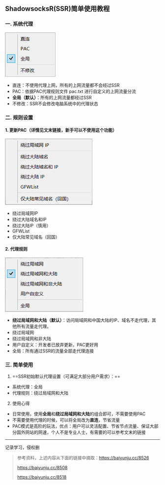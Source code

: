 ## ShadowsocksR(SSR)简单使用教程

### 一. 系统代理
![Alt text](image-3.png)
- 直连：不使用代理上网，所有的上网流量都不会经过SSR
- PAC：依据PAC代理规则文件 pac.txt 进行自定义的上网流量分流
- **全局（默认）**：所有的上网流量都经过SSR
- 不修改：SSR不会修改电脑系统中的代理状态

### 二. 规则设置

#### 1. 更新PAC（详情见文末链接，新手可以不使用这个功能）
![Alt text](image-1.png)
- 绕过局域网IP
- 绕过大陆域名和IP
- 绕过大陆IP（慎用）
- GFWList
- 仅大陆常见域名（回国）

#### 2. 代理规则
![Alt text](image-2.png)
- **绕过局域网和大陆（默认）**：访问局域网和中国大陆的IP、域名不走代理，其他所有流量走代理。
- 绕过局域网
- 绕过局域网和非大陆
- 用户自定义：开发者已放弃更新，PAC更好用
- 全局：所有通过SSR的流量全部走代理连接

### 三. 简单使用
1. ==SSR初始默认代理设置（可满足大部分用户需求）：==
- 系统代理：全局
- 代理规则：绕过局域网和大陆
  
2. 使用心得
- 日常使用，使用**全局**和**绕过局域网和大陆**的组合即可，不需要使用PAC
- 不需要使用代理的时候，可以将全局改为**直连**，节省流量
- PAC模式是高阶的玩法，优点：用户可以灵活配置、节省节点流量、保证大部分国外网站的网速，个人不是专业人士，有需要的可以参考文末的链接

---
记录学习，侵权删
> 参考资料，上述内容从下面的链接中摘取：https://baiyunju.cc/8526
> 
> https://baiyunju.cc/8508
> 
> https://baiyunju.cc/8518

  






